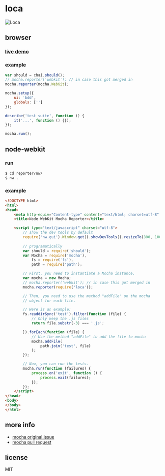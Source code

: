 
# loca

![Loca][4]


## browser

### [live demo][3]

### example

```js
var should = chai.should();
// mocha.reporter('webkit'); // in case this got merged in
mocha.reporter(mocha.WebKit);

mocha.setup({
    ui: 'bdd',
    globals: ['']
});

describe('test suite', function () {
    it('...', function () {});
});

mocha.run();

```


## node-webkit

### run

```bash
$ cd reporter/nw/
$ nw .
```

### example

```html
<!DOCTYPE html>
<html>
<head>
    <meta http-equiv="Content-type" content="text/html; charset=utf-8" />
    <title>Node WebKit Mocha Reporter</title>

    <script type="text/javascript" charset="utf-8">
        // show the dev tools by default
        require('nw.gui').Window.get().showDevTools().resizeTo(800, 1000);
        
        // programatically
        var should = require('should');
        var Mocha = require('mocha'),
            fs = require('fs'),
            path = require('path');

        // First, you need to instantiate a Mocha instance.
        var mocha = new Mocha;
        // mocha.reporter('webkit'); // in case this got merged in
        mocha.reporter(require('loca'));

        // Then, you need to use the method "addFile" on the mocha
        // object for each file.

        // Here is an example:
        fs.readdirSync('test').filter(function (file) {
            // Only keep the .js files
            return file.substr(-3) === '.js';

        }).forEach(function (file) {
            // Use the method "addFile" to add the file to mocha
            mocha.addFile(
                path.join('test', file)
            );
        });

        // Now, you can run the tests.
        mocha.run(function (failures) {
            process.on('exit', function () {
                process.exit(failures);
            });
        });
    </script>
</head>
<body>
</body>
</html>
```

## more info

- [mocha original issue][2]
- [mocha pull request][1]

## license

MIT


  [1]: https://github.com/visionmedia/mocha/pull/1246
  [2]: https://github.com/visionmedia/mocha/issues/960#issuecomment-46750530
  [3]: http://simov.github.io/loca/reporter/browser/
  [4]: http://i.imgur.com/dFvQRtE.png
